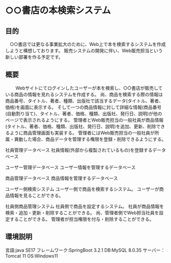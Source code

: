 # ○○書店の本検索システム

## 目的

　○○書店では更なる事業拡大のために、Web上で本を検索するシステムを作成しようと構想しております。
  販売システムの開発に伴い、Web販売担当という新しい部署を作る予定です。

## 概要
　
　Webサイトにてログインしたユーザーが本を検索し、○○書店が販売している商品の情報を見れるシステムを作成する。
  尚、商品を検索する際の情報は商品番号、タイトル、著者、種類、出版社で該当するデータ(タイトル、著者、価格)を画面に表示する。
  そして一つの商品情報に対して詳細な情報(商品番号(自動割り当て)、タイトル、著者、価格、種類、出版社、発行日、説明)が他のページで表示されるようにする。
  管理者とWeb販売担当の一般社員が商品情報(タイトル、著者、価格、種類、出版社、発行日、説明)を追加、更新、削除できるように商品管理画面も実装する。
  管理者にはWeb販売担当の一般社員が所属・異動した場合、商品データを管理する権限を登録・削除できるようにする。

社員管理データベース
社員情報(外部から複製されているもの)を登録するデータベース

ユーザー管理データベース
ユーザー情報を管理するデータベース

商品管理データベース
商品情報を管理するデータベース

ユーザー側検索システム
ユーザー側で商品を検索するシステム。
ユーザーが商品情報を見ることができる。

社員側商品管理システム
社員側で商品を設定するシステム。
社員が商品情報を検索・追加・更新・削除することができる。
尚、管理者側でWeb担当社員を設定することができる。
管理者が担当権限を付与・削除することができる。

## 環境説明
言語:java SE17
フレームワーク:SpringBoot 3.2.1
DB:MySQL 8.0.35
サーバー：Tomcat 11
OS:Windows11
